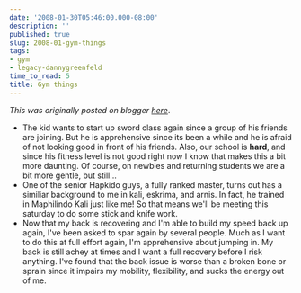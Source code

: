 ```yaml
---
date: '2008-01-30T05:46:00.000-08:00'
description: ''
published: true
slug: 2008-01-gym-things
tags:
- gym
- legacy-dannygreenfeld
time_to_read: 5
title: Gym things
---
```


*This was originally posted on blogger [here](https://dannygreenfeld.blogspot.com/2008/01/gym-things.html)*.



- The kid wants to start up sword class again since a group of his friends are joining.  But he is apprehensive since its been a while and he is afraid of not looking good in front of his friends.  Also, our school is <span style="font-weight: bold;">hard</span>, and since his fitness level is not good right now I know  that makes this a bit more daunting.  Of course, on newbies and returning students we are a bit more gentle, but still...
- One of the senior Hapkido guys, a fully ranked master, turns out has a similiar background to me in kali, eskrima, and arnis.  In fact, he trained in Maphilindo Kali just like me!  So that means we'll be meeting this saturday to do some stick and knife work.
- Now that my back is recovering and I'm able to build my speed back up again, I've been asked to spar again by several people.  Much as I want to do this at full effort again, I'm apprehensive about jumping in.  My back is still achey at times and I want a full recovery before I risk anything.  I've found that the back issue is worse than a broken bone or sprain since it impairs my mobility, flexibility, and sucks the energy out of me.


